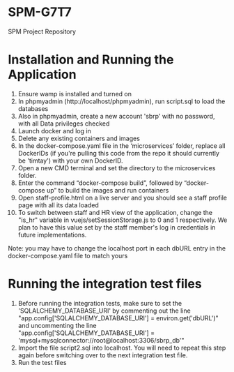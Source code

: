# SPM-G7T7
SPM Project Repository

# Installation and Running the Application
1. Ensure wamp is installed and turned on
2. In phpmyadmin (http://localhost/phpmyadmin), run script.sql to load the databases
3. Also in phpmyadmin, create a new account 'sbrp' with no password, with all Data privileges checked
4. Launch docker and log in
5. Delete any existing containers and images
6. In the docker-compose.yaml file in the ‘microservices’ folder, replace all DockerIDs (if you're pulling this code from the repo it should currently be 'timtay') with your own DockerID.
7. Open a new CMD terminal and set the directory to the microservices folder.
8. Enter the command “docker-compose build”, followed by “docker-compose up” to build the images and run containers
9. Open staff-profile.html on a live server and you should see a staff profile page with all its data loaded
10. To switch between staff and HR view of the application, change the "is_hr" variable in vuejs/setSessionStorage.js to 0 and 1 respectively. We plan to have this value set by the staff member's log in credentials in future implementations.

Note: you may have to change the localhost port in each dbURL entry in the docker-compose.yaml file to match yours

# Running the integration test files
1. Before running the integration tests, make sure to set the 'SQLALCHEMY_DATABASE_URI' by commenting out the line "app.config['SQLALCHEMY_DATABASE_URI'] = environ.get('dbURL')" and uncommenting the line "app.config['SQLALCHEMY_DATABASE_URI'] = 'mysql+mysqlconnector://root@localhost:3306/sbrp_db'"
2. Import the file script2.sql into localhost. You will need to repeat this step again before switching over to the next integration test file.
3. Run the test files